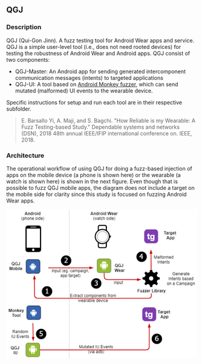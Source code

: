 ## QGJ

### Description

QGJ (Qui-Gon Jinn). A fuzz testing tool for Android Wear apps and service. QGJ is a simple user-level tool (i.e., does not need rooted devices) for testing the robustness of Android Wear and Android apps. QGJ consist of two components:
 * QGJ-Master: An Android app for sending generated intercomponent communication messages (intents) to targeted applications
 * QGJ-UI: A tool based on [Android Monkey fuzzer](https://developer.android.com/studio/test/monkey.html), which can send mutated (malformed) UI events to the wearable device.

Specific instructions for setup and run each tool are in their respective subfolder.

>E. Barsallo Yi, A. Maji, and S. Bagchi. "How Reliable is my Wearable: A Fuzz Testing-based Study." Dependable systems and networks (DSN), 2018 48th annual IEEE/IFIP international conference on. IEEE, 2018.

### Architecture

The operational workflow of using QGJ for doing a fuzz-based injection of apps on the mobile device (a phone is shown here) or the wearable (a watch is shown here) is shown in the next figure. Even though that is possible to fuzz QGJ mobile apps, the diagram does not include a target on the mobile side for clarity since this study is focused on fuzzing Android Wear apps.

<img width="600" src="./imgs/design__comm_model-a.png" align="middle">
<img width="600" src="./imgs/design__comm_model-b.png" align="middle">

